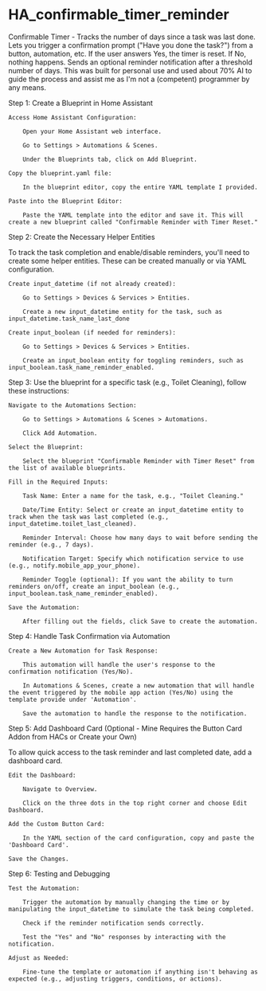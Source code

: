 # HA_confirmable_timer_reminder
Confirmable Timer - Tracks the number of days since a task was last done.  Lets you trigger a confirmation prompt ("Have you done the task?") from a button, automation, etc.  If the user answers Yes, the timer is reset. If No, nothing happens.  Sends an optional reminder notification after a threshold number of days.
This was built for personal use and used about 70% AI to guide the process and assist me as I'm not a (competent) programmer by any means.

Step 1: Create a Blueprint in Home Assistant

    Access Home Assistant Configuration:

        Open your Home Assistant web interface.

        Go to Settings > Automations & Scenes.

        Under the Blueprints tab, click on Add Blueprint.

    Copy the blueprint.yaml file:

        In the blueprint editor, copy the entire YAML template I provided.

    Paste into the Blueprint Editor:

        Paste the YAML template into the editor and save it. This will create a new blueprint called "Confirmable Reminder with Timer Reset."

Step 2: Create the Necessary Helper Entities

To track the task completion and enable/disable reminders, you'll need to create some helper entities. These can be created manually or via YAML configuration.

    Create input_datetime (if not already created):

        Go to Settings > Devices & Services > Entities.

        Create a new input_datetime entity for the task, such as input_datetime.task_name_last_done

    Create input_boolean (if needed for reminders):

        Go to Settings > Devices & Services > Entities.

        Create an input_boolean entity for toggling reminders, such as input_boolean.task_name_reminder_enabled.

Step 3: Use the blueprint for a specific task (e.g., Toilet Cleaning), follow these instructions:

    Navigate to the Automations Section:

        Go to Settings > Automations & Scenes > Automations.

        Click Add Automation.

    Select the Blueprint:

        Select the blueprint "Confirmable Reminder with Timer Reset" from the list of available blueprints.

    Fill in the Required Inputs:

        Task Name: Enter a name for the task, e.g., "Toilet Cleaning."

        Date/Time Entity: Select or create an input_datetime entity to track when the task was last completed (e.g., input_datetime.toilet_last_cleaned).

        Reminder Interval: Choose how many days to wait before sending the reminder (e.g., 7 days).

        Notification Target: Specify which notification service to use (e.g., notify.mobile_app_your_phone).

        Reminder Toggle (optional): If you want the ability to turn reminders on/off, create an input_boolean (e.g., input_boolean.task_name_reminder_enabled).

    Save the Automation:

        After filling out the fields, click Save to create the automation.

Step 4: Handle Task Confirmation via Automation

    Create a New Automation for Task Response:

        This automation will handle the user's response to the confirmation notification (Yes/No).

        In Automations & Scenes, create a new automation that will handle the event triggered by the mobile app action (Yes/No) using the template provide under 'Automation'.

        Save the automation to handle the response to the notification.

Step 5: Add Dashboard Card (Optional - Mine Requires the Button Card Addon from HACs or Create your Own)

To allow quick access to the task reminder and last completed date, add a dashboard card.

    Edit the Dashboard:

        Navigate to Overview.

        Click on the three dots in the top right corner and choose Edit Dashboard.

    Add the Custom Button Card:

        In the YAML section of the card configuration, copy and paste the 'Dashboard Card'.
        
    Save the Changes.

Step 6: Testing and Debugging

    Test the Automation:

        Trigger the automation by manually changing the time or by manipulating the input_datetime to simulate the task being completed.

        Check if the reminder notification sends correctly.

        Test the "Yes" and "No" responses by interacting with the notification.

    Adjust as Needed:

        Fine-tune the template or automation if anything isn't behaving as expected (e.g., adjusting triggers, conditions, or actions).
